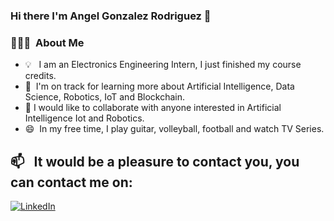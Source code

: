 ### Hi there I'm Angel Gonzalez Rodriguez 👋

### 👨🏻‍💻 &nbsp;About Me

- 💡 &nbsp; I am an Electronics Engineering Intern, I just finished my course credits.
- 🌱 &nbsp;I'm on track for learning more about Artificial Intelligence, Data Science, Robotics, IoT and Blockchain.
- 👯 I would like to collaborate with anyone interested in Artificial Intelligence Iot and Robotics.
- 😄 &nbsp;In my free time, I play guitar, volleyball, football and watch TV Series.



## 📫 &nbsp; It would be a pleasure to contact you, you can contact me on:

<a href="www.linkedin.com/in/angel-goro"><img alt="LinkedIn" src="https://img.shields.io/badge/linkedin%20-%230077B5.svg?&style=flat&logo=linkedin&logoColor=white"/></a> &nbsp;

